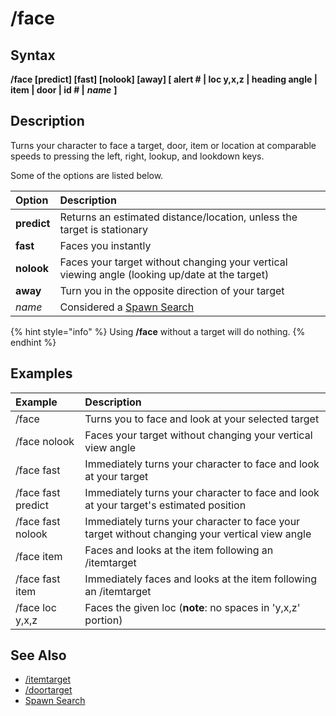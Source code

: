 # /face

## Syntax

**/face \[predict\] \[fast\] \[nolook\] \[away\] \[ alert \# \| loc y,x,z \| heading angle \| item \| door \| id \# \|** _**name**_ **\]**

## Description

Turns your character to face a target, door, item or location at comparable speeds to pressing the left, right, lookup, and lookdown keys.

Some of the options are listed below.

| Option | Description |
| :--- | :--- |
| **predict** | Returns an estimated distance/location, unless the target is stationary |
| **fast** | Faces you instantly |
| **nolook** | Faces your target without changing your vertical viewing angle \(looking up/date at the target\) |
| **away** | Turn you in the opposite direction of your target |
| _name_ | Considered a [Spawn Search](../../general-information/spawn-search.md) |

{% hint style="info" %}
Using **/face** without a target will do nothing.
{% endhint %}

## Examples

| **Example** | **Description** |
| :--- | :--- |
| /face | Turns you to face and look at your selected target |
| /face nolook | Faces your target without changing your vertical view angle |
| /face fast | Immediately turns your character to face and look at your target |
| /face fast predict | Immediately turns your character to face and look at your target's estimated position |
| /face fast nolook | Immediately turns your character to face your target without changing your vertical view angle |
| /face item | Faces and looks at the item following an /itemtarget |
| /face fast item | Immediately faces and looks at the item following an /itemtarget |
| /face loc y,x,z | Faces the given loc \(**note**: no spaces in 'y,x,z' portion\) |

## See Also

* [/itemtarget](itemtarget.md)
* [/doortarget](doortarget.md)
* [Spawn Search](../../general-information/spawn-search.md)

